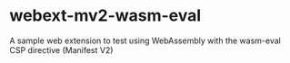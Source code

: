 # webext-mv2-wasm-eval
A sample web extension to test using WebAssembly with the wasm-eval CSP directive (Manifest V2)

